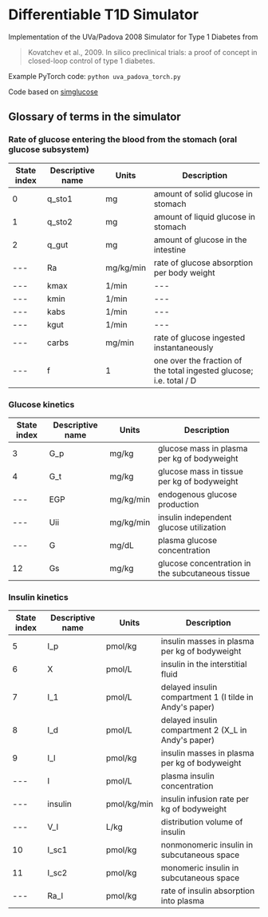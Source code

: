 # Differentiable T1D Simulator

Implementation of the UVa/Padova 2008 Simulator for Type 1 Diabetes from

> Kovatchev et al., 2009. In silico preclinical trials: a proof of concept in closed-loop control of type 1 diabetes.

Example PyTorch code: `python uva_padova_torch.py`

Code based on [simglucose](https://github.com/jxx123/simglucose/)

## Glossary of terms in the simulator
### Rate of glucose entering the blood from the stomach (oral glucose subsystem)

| State index | Descriptive name | Units | Description |
| --- | --- | --- | --- |
| 0 | q_sto1 | mg | amount of solid glucose in stomach |
| 1 | q_sto2 | mg | amount of liquid glucose in stomach |
| 2 | q_gut | mg | amount of glucose in the intestine |
| --- | Ra | mg/kg/min | rate of glucose absorption per body weight |
| --- | kmax | 1/min | --- |
| --- | kmin | 1/min | --- |
| --- | kabs | 1/min | --- |
| --- | kgut | 1/min | --- |
| --- | carbs | mg/min | rate of glucose ingested instantaneously |
| --- | f | 1 | one over the fraction of the total ingested glucose; i.e. total / D |

### Glucose kinetics

| State index | Descriptive name | Units | Description |
| --- | --- | --- | --- |
| 3 | G_p | mg/kg | glucose mass in plasma per kg of bodyweight |
| 4 | G_t | mg/kg | glucose mass in tissue per kg of bodyweight |
| --- | EGP | mg/kg/min | endogenous glucose production |
| --- | Uii | mg/kg/min | insulin independent glucose utilization |
| --- | G | mg/dL | plasma glucose concentration |
| 12  | Gs | mg/kg | glucose concentration in the subcutaneous tissue |

### Insulin kinetics

| State index | Descriptive name | Units | Description |
| --- | --- | --- | --- |
| 5 | I_p | pmol/kg | insulin masses in plasma per kg of bodyweight |
| 6 | X | pmol/L | insulin in the interstitial fluid |
| 7 | I_1 | pmol/L | delayed insulin compartment 1 (I tilde in Andy's paper)|
| 8 | I_d | pmol/L | delayed insulin compartment 2 (X_L in Andy's paper)|
| 9 | I_l | pmol/kg | insulin masses in plasma per kg of bodyweight |
| --- | I | pmol/L | plasma insulin concentration |
| --- | insulin | pmol/kg/min | insulin infusion rate per kg of bodyweight |
| --- | V_I | L/kg | distribution volume of insulin |
| 10 | I_sc1 | pmol/kg | nonmonomeric insulin in subcutaneous space |
| 11 | I_sc2 | pmol/kg | monomeric insulin in subcutaneous space |
| --- | Ra_I | pmol/kg | rate of insulin absorption into plasma |
